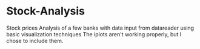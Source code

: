# Stock-Analysis
Stock prices Analysis of  a few banks with data input from datareader using basic visualization techniques
The iplots aren't working properly, but I chose to include them.
